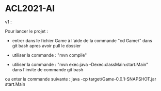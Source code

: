 ﻿# ACL2021-AI

v1 :

Pour lancer le projet :

- entrer dans le fichier Game à l'aide de la commande "cd Game/" dans git bash apres avoir pull le dossier

- utiliser la commande : "mvn compile"

- utiliser la commande : "mvn exec:java -Dexec:classMain:start.Main"  dans l'invite de commande git bash

ou  enter la commande suivante : java -cp target/Game-0.0.1-SNAPSHOT.jar start.Main